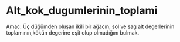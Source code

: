 # Alt_kok_dugumlerinin_toplami

Amac:  Üç düğümden oluşan ikili bir ağacın, sol ve sag alt degerlerinin toplamının,kökün degerine eşit olup olmadığını bulmak.
